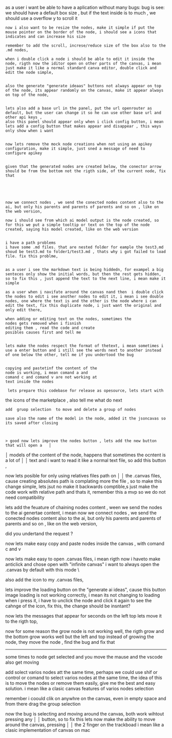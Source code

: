 as a user i want be able to have a aplication without many bugs:
bug is see:
    we should have a default box size , but if the text inside is to much , we should use a overflow y to scroll it

    now i also want to be resize the nodes, make it simple if put the mouse pointer on the border of the node, i should see a icons that indicates and can increase his size 

    remember to add the scroll, increse/reduce size of the box also to the .md nodes, 

    when i double click a node i should be able to edit it inside the node, rigth now the iditor open on other parts of the canvas, i mean just make it like a normal standard canva editor, double click and edit the node simple, 


    also the generate "generate ideaas" buttons not always appear on top of the node, its appear randomly on the canvas, make it appear always on top of the node, 


    lets also add a base url in the panel, put the url openrouter as default, but the user can change it so he can use other base url and other api keys ,
    also this panel should appear only when i click config button, i mean lets add a config button that makes appear and disappear , this ways only show when i want 


    now lets remove the mock node creations when not using an apikey configuration, make it simple, just sned a message of need to configure apikey


    given that the generated nodes are created below, the conector arrow should be from the bottom not the rigth side, of the current node, fix that 





    now we connect nodes , we send the conected nodes content also to the ai, but only his parents and parents of parents and so on , like on the web version, 
        
    now i should see from which ai model output is the node created, so for this we put a simple tooltip or text on the top of the node created, saying his model created, like on the web version 


    i have a path problems 
    i have some .md files. that are nested folder for eample the test3.md
    shoud be test3.md to folder1/test3.md , thats why i got failed to load file. fix this problme, 


    as a user i see the markdown text is being hiddedn, for exampel a big senteces only show the initial words, but then the rest gets hidden, so to fix this , just append the text to the next line, i mean make it simple 

    as a user when i navifate around the canvas nand then  i double click the nodes to edit i see another nodes to edit it, i mean i see double nodes, one where the text is and the other is the node where i can edit the text, fix this duplicate node, i just want the original and only edit there, 

    when adding or editing text on the nodes, sometimes the
    nodes gets removed when i fisnish 
    editing them , read the code and create 
    posibles causes first and tell me 


    lets make the nodes respect the format of thetext, i mean sometimes i use a enter button and i still see the words next to another instead of one below the other, tell me if you undertood the bug


    copying and pastetinf the content of the 
    node is working, i mean comand a and 
    comand c and comand v are not working at 
    text inside the nodes

     lets prepare this codebase for release as opesource, lets start with
   the icons of the marketplace , also tell me what do next


    add  gruop selection  to move and delete a group of nodes 

    save also the name of the model in the node, added it the jsoncavas so its saved after closing 



    > good now lets improve the nodes button , lets add the new button that will open a   │
│   models of the content of the node, happens that sometimes the ocntent is a lot of   │
│   text and i want to read it like a normal text file, so add this button ,  


now lets posible for only using relatives files path on     │
│   the .canvas files, cause creating absolutes path is complating more the file , so to make this change simple, lets jsut no make it backwards comptible,s just make the code work with relative path and thats it,  remember this a mvp so we do not need compatibility


lets add the feuature of chaining nodes content , ween we send the nodes to the ai genertae content, i mean 
    now we connect nodes , we send the conected nodes content also to the ai, but only his parents and parents of parents and so on , like on the web version, 

did you undertand the request ?


now lets make easy copy and paste nodes inside the canvas , with comand c and v 



now lets make easy to open .canvas files, i mean rigth now i haveto make anticlick and chose open with "infinite canvas" i want to always open the .canvas by default with this mode \

also add the icon to my .canvas files, 


lets improve the loading button on the "generate ai ideas", cause this button image loading is not working correctly, i mean its not changing to loading when i press it,  i have to unclick the node and click it again to see the cahnge of the icon, fix this, the change should be insntant? 



now lets the messages that appear for seconds on the left top lets move it to the rigth top, 


now for some reason the grow node is not working well, the rigth grow and the bottom grow works well but the left and top instead of growing the node, they move the node , find the bug and fix that

---
some times to node get selected and you move the mause and the vscode also get moving

add solect varios nodes att the same time, perhaps we could use shif or control or comand to select varios nodes at the same time, the idea of this is to move the nodes or remove them easily, give me the best and easy solution.
i mean like a clasic canvas features of varios nodes selection

remember i coould clik on anywhre on the canvas, even in empty space and from there drag the group selection 

now the bug is selecting and moving around the canvas, both work wihtout pressing any  │
│   button, so to fix this lets now make the ability to move around the canvas, pressing   │
│   the 2 finger on the trackboad i mean like a clasic implementation of canvas on mac  
